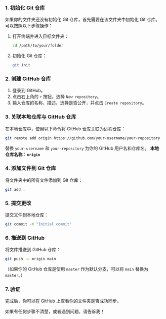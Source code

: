 


### 1. 初始化 Git 仓库
如果你的文件夹还没有初始化 Git 仓库，首先需要在该文件夹中初始化 Git 仓库。可以按照以下步骤操作：

1. 打开终端并进入目标文件夹：
   ```bash
   cd /path/to/your/folder
   ```

2. 初始化 Git 仓库：
   ```bash
   git init
   ```

### 2. 创建 GitHub 仓库
1. 登录到 GitHub。
2. 点击右上角的 `+` 按钮，选择 `New repository`。
3. 输入仓库的名称、描述，选择是否公开，并点击 `Create repository`。

### 3. 关联本地仓库与 GitHub 仓库
在本地仓库中，使用以下命令将 GitHub 仓库关联为远程仓库：

```bash
git remote add origin https://github.com/your-username/your-repository.git
```

替换 `your-username` 和 `your-repository` 为你的 GitHub 用户名和仓库名。
**本地仓库名称：`origin`**

### 4. 添加文件到 Git 仓库
将文件夹中的所有文件添加到 Git 仓库：

```bash
git add .
```

### 5. 提交更改
提交文件到本地仓库：

```bash
git commit -m "Initial commit"
```

### 6. 推送到 GitHub
将文件推送到 GitHub 仓库：

```bash
git push -u origin main
```

（如果你的 GitHub 仓库是使用 `master` 作为默认分支，可以将 `main` 替换为 `master`。）

### 7. 验证
完成后，你可以在 GitHub 上查看你的文件夹是否成功同步。

如果有任何步骤不清楚，或者遇到问题，请告诉我！